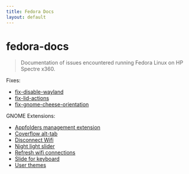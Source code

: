 ```yaml
---
title: Fedora Docs
layout: default
---
```


# fedora-docs

> Documentation of issues encountered running Fedora Linux on HP Spectre x360.

Fixes:
* [fix-disable-wayland](/fixes/fix-disable-wayland/README.md)
* [fix-lid-actions](/fixes/fix-lid-actions/README.md)
* [fix-gnome-cheese-orientation](/fixes/fix-gnome-cheese-orientation/README.md)

GNOME Extensions:
* [Appfolders management extension](https://extensions.gnome.org/extension/1217/appfolders-manager/)
* [Coverflow alt-tab](https://extensions.gnome.org/extension/97/coverflow-alt-tab/)
* [Disconnect Wifi](https://extensions.gnome.org/extension/904/disconnect-wifi/)
* [Night light slider](https://extensions.gnome.org/extension/1276/night-light-slider/)
* [Refresh wifi connections](https://extensions.gnome.org/extension/905/refresh-wifi-connections/)
* [Slide for keyboard](https://extensions.gnome.org/extension/993/slide-for-keyboard/)
* [User themes](https://extensions.gnome.org/extension/19/user-themes/)

